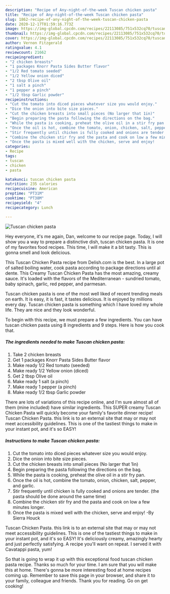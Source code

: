 ```yaml
---
description: "Recipe of Any-night-of-the-week Tuscan chicken pasta"
title: "Recipe of Any-night-of-the-week Tuscan chicken pasta"
slug: 1862-recipe-of-any-night-of-the-week-tuscan-chicken-pasta
date: 2020-12-17T01:59:16.773Z
image: https://img-global.cpcdn.com/recipes/22113085/751x532cq70/tuscan-chicken-pasta-recipe-main-photo.jpg
thumbnail: https://img-global.cpcdn.com/recipes/22113085/751x532cq70/tuscan-chicken-pasta-recipe-main-photo.jpg
cover: https://img-global.cpcdn.com/recipes/22113085/751x532cq70/tuscan-chicken-pasta-recipe-main-photo.jpg
author: Vernon Fitzgerald
ratingvalue: 4.1
reviewcount: 21662
recipeingredient:
- "2 chicken breasts"
- "1 packages Knorr Pasta Sides Butter flavor"
- "1/2 Red tomato seeded"
- "1/2 Yellow onion diced"
- "2 tbsp Olive oil"
- "1 salt a pinch"
- "1 pepper a pinch"
- "1/2 tbsp Garlic powder"
recipeinstructions:
- "Cut the tomato into diced pieces whatever size you would enjoy."
- "Dice the onion into bite size pieces."
- "Cut the chicken breasts into small pieces (No larger that 1in)"
- "Begin preparing the pasta following the directions on the bag."
- "While the pasta is cooking, preheat the olive oil in a stir fry pan."
- "Once the oil is hot, combine the tomato, onion, chicken, salt, pepper, and garlic."
- "Stir frequently until chicken is fully cooked and onions are tender. (the pasta should be done around the same time)"
- "Combine the chicken stir fry and the pasta and cook on low a few minutes longer."
- "Once the pasta is mixed well with the chicken, serve and enjoy!        -By Sierra Houck"
categories:
- Recipe
tags:
- tuscan
- chicken
- pasta

katakunci: tuscan chicken pasta 
nutrition: 235 calories
recipecuisine: American
preptime: "PT31M"
cooktime: "PT38M"
recipeyield: "4"
recipecategory: Lunch

---
```



![Tuscan chicken pasta](https://img-global.cpcdn.com/recipes/22113085/751x532cq70/tuscan-chicken-pasta-recipe-main-photo.jpg)

Hey everyone, it's me again, Dan, welcome to our recipe page. Today, I will show you a way to prepare a distinctive dish, tuscan chicken pasta. It is one of my favorites food recipes. This time, I will make it a bit tasty. This is gonna smell and look delicious.

This Tuscan Chicken Pasta recipe from Delish.com is the best. In a large pot of salted boiling water, cook pasta according to package directions until al dente. This Creamy Tuscan Chicken Pasta has the most amazing, creamy sauce. It&#39;s loaded with the flavors of the Mediterranean - sundried tomato, baby spinach, garlic, red pepper, and parmesan.

Tuscan chicken pasta is one of the most well liked of recent trending meals on earth. It is easy, it is fast, it tastes delicious. It is enjoyed by millions every day. Tuscan chicken pasta is something which I have loved my whole life. They are nice and they look wonderful.


To begin with this recipe, we must prepare a few ingredients. You can have tuscan chicken pasta using 8 ingredients and 9 steps. Here is how you cook that.

<!--inarticleads1-->

##### The ingredients needed to make Tuscan chicken pasta:

1. Take 2 chicken breasts
1. Get 1 packages Knorr Pasta Sides Butter flavor
1. Make ready 1/2 Red tomato (seeded)
1. Make ready 1/2 Yellow onion (diced)
1. Get 2 tbsp Olive oil
1. Make ready 1 salt (a pinch)
1. Make ready 1 pepper (a pinch)
1. Make ready 1/2 tbsp Garlic powder


There are lots of variations of this recipe online, and I&#39;m sure almost all of them (mine included) have similar ingredients. This SUPER creamy Tuscan Chicken Pasta will quickly become your family&#39;s favorite dinner recipe! Tuscan Chicken Pasta. this link is to an external site that may or may not meet accessibility guidelines. This is one of the tastiest things to make in your instant pot, and it&#39;s so EASY! 

<!--inarticleads2-->

##### Instructions to make Tuscan chicken pasta:

1. Cut the tomato into diced pieces whatever size you would enjoy.
1. Dice the onion into bite size pieces.
1. Cut the chicken breasts into small pieces (No larger that 1in)
1. Begin preparing the pasta following the directions on the bag.
1. While the pasta is cooking, preheat the olive oil in a stir fry pan.
1. Once the oil is hot, combine the tomato, onion, chicken, salt, pepper, and garlic.
1. Stir frequently until chicken is fully cooked and onions are tender. (the pasta should be done around the same time)
1. Combine the chicken stir fry and the pasta and cook on low a few minutes longer.
1. Once the pasta is mixed well with the chicken, serve and enjoy!        -By Sierra Houck


Tuscan Chicken Pasta. this link is to an external site that may or may not meet accessibility guidelines. This is one of the tastiest things to make in your instant pot, and it&#39;s so EASY! It&#39;s deliciously creamy, amazingly hearty and just perfectly satisfying. A recipe you&#39;ll want on repeat. I served it with Cavatappi pasta, yum! 

So that is going to wrap it up with this exceptional food tuscan chicken pasta recipe. Thanks so much for your time. I am sure that you will make this at home. There's gonna be more interesting food at home recipes coming up. Remember to save this page in your browser, and share it to your family, colleague and friends. Thank you for reading. Go on get cooking!
